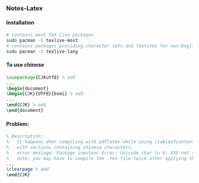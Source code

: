 ### Notes-Latex  

#### Installation  
```bash
# contains most TeX Live packages
sudo pacman -S texlive-most
# contains packages providing character sets and features for non-English languages
sudo pacman -S texlive-lang
```
#### To use chinese  
```latex
\usepackage{CJKutf8} % add
...
\begin{document}
\begin{CJK}{UTF8}{bsmi} % add
...
\end{CJK} % add
\end{document} 
```
#### Problem:  
```latex
% Description:
%   It happens when compiling with pdflatex while using \tableofcontents
%   with sections containing chinese characters.
%   error message: Package inputenc Error: Unicode char \u 8: XXX not set up for use with LaTeX
%   note: you may have to compile the .tex file twice after applying this solution
...
\clearpage % add
\end{CJK}
```

